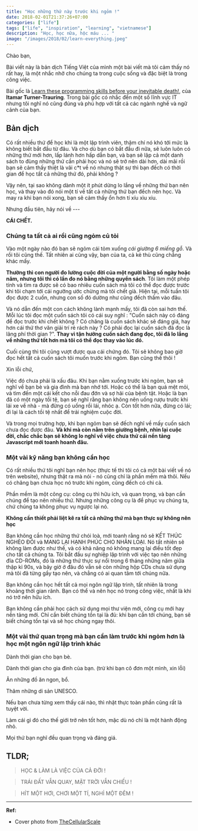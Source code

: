 ```yaml
---
title: "Học những thứ này trước khi ngỏm !"
date: 2018-02-01T21:37:26+07:00
categories: ["life"]
tags: ["life", "inspiration", "learning", "vietnamese"]
description: "Học, học nữa, hộc máu ... "
image: "/images/2018/02/learn-everything.jpeg"
---
```


Chào bạn,

Bài viết này là bản dịch Tiếng Việt của mình một bài viết mà tôi cảm thấy nó rất hay, là một nhắc nhở cho chúng ta trong cuộc sống và đặc biệt là trong công việc.

Bài gốc là [Learn these programming skills before your inevitable death!](https://codewithoutrules.com/2018/02/01/too-much-to-learn/), của **Itamar Turner-Trauring**. Trong bài gốc có nhắc đến một số lĩnh vực IT nhưng tôi nghĩ nó cũng đúng và phú hợp với tất cả các ngành nghề và ngữ cảnh của bạn.

## Bản dịch

Có rất nhiều thứ để học khi là một lập trình viên, thậm chí nó khó tới mức là không biết bắt đầu từ đâu. Và cho dù bạn có bắt đầu đi nữa, sẽ luôn luôn có những thứ mới hơn, lấp lánh hơn hấp dẫn bạn, và bạn sẽ lập cả một danh sách to đùng những thứ cần phải học và nó sẽ trở nên dài hơn, dài mãi rồi bạn sẽ cảm thấy thiệt là vãi c*t về nó nhưng thật sự thì bạn đếch có thời gian để học tất cả những thứ đó, phải không ?

Vậy nên, tại sao không dành một ít phút dừng lo lắng về những thứ bạn nên học, và thay vào đó nói một tí về tất cả những thứ bạn đếch nên học. Và may ra khi bạn nói xong, bạn sẽ cảm thấy ổn hơn tí xíu xìu xiu.

Nhưng đầu tiên, hãy nói về ---

**CÁI CHẾT.**

### Chúng ta tất cả ai rồi cũng ngỏm củ tỏi

Vào một ngày nào đó bạn sẽ ngỏm cái tỏm xuống *cái giường 6 miếng gỗ*. Và rồi tôi cũng thế. Tất nhiên ai cũng vậy, bạn của ta, cả kẻ thù cũng chẳng khác mấy.

**Thường thì con người đo lường cuộc đời của một người bằng số ngày hoặc năm, nhưng tôi thì có lần đo nó bằng những quyển sách**. Tôi làm một phép tính và tìm ra được sẽ có bao nhiêu cuốn sách mà tôi có thể đọc được trước khi tôi chạm tới cái ngưỡng ước chừng mà tôi chết già. Hiện tại, mỗi tuần tôi đọc được 2 cuốn, nhưng con số đó dường như cũng đếch thấm vào đâu.

Và nó dẫn đến một con cách không lành mạnh mấy, tôi đã còn sai hơn thế. Mỗi lúc tôi đọc một cuốn sách tôi có cái suy nghĩ : "Cuốn sách này có đáng để đọc trước khi chết không ? Có chăng là cuốn sách khác sẽ đáng giá, hay hơn cái thứ thơ văn giải trí rẻ rách này ? Có phải đọc lại cuốn sách đã đọc là lãng phí thời gian ?". **Thay vì tận hưởng cuốn sách đang đọc, tôi đã lo lắng về những thứ tốt hơn mà tôi có thể đọc thay vào lúc đó.**

Cuối cùng thì tôi cũng vượt được qua cái chứng đó. Tôi sẽ không bao giờ đọc hết tất cả cuốn sách tôi muốn trước khi ngỏm. Bạn cũng thế thôi !

Xin lỗi chứ,

Việc đó chưa phải là xấu đâu. Khi bạn nằm xuống trước khi ngỏm, bạn sẽ nghĩ về bạn bè và gia đình mà bạn nhớ tới. Hoặc có thể là bạn quá mệt mỏi, và tìm đến một cái kết cho nỗi đau đớn và sợ hãi của bệnh tật. Hoặc là bạn đã có một ngày tồi tệ, bạn sẽ nghĩ rằng bạn không nên uống rượu trước khi lái xe về nhà - mà đừng có uống rồi lái, nhóc ạ. Còn tốt hơn nữa, đừng có lái; đi lại là cách tồi tệ nhất để trải nghiệm cuộc đời.

Và trong mọi trường hợp, khi bạn ngỏm bạn sẽ đếch nghĩ về mấy cuốn sách chưa đọc được đâu. **Và khi mà còn nằm trên giường bệnh, nhìn lại cuộc đời, chắc chắc bạn sẽ không lo nghĩ về việc chưa thử cái nền tảng Javascript mới toanh hoanh đâu.**

### Một vài kỹ năng bạn không cần học

Có rất nhiều thứ tôi nghĩ bạn nên học (thực tế thì tôi có cả một bài viết về nó trên website), nhưng thật ra mà nói - nó cũng chỉ là phần mềm mà thôi. Nếu có chăng bạn chưa học nó trước khi ngỏm, cũng đếch có chi cả.

Phần mềm là một công cụ: công cụ thì hữu ích, và quan trọng, và bạn cần chúng để tạo nên nhiều thứ. Nhưng những công cụ là để phục vụ chúng ta, chứ chúng ta không phục vụ ngược lại nó.

**Không cần thiết phải liệt kê ra tất cả những thứ mà bạn thực sự không nên học**

Bạn không cần học những thứ chói loà, mới toanh rằng nó sẽ KẾT THÚC NGHÈO ĐÓI và MANG LẠI HẠNH PHÚC CHO NHÂN LOẠI. Nó tất nhiên sẽ không làm được như thế, và có khả năng nó không mang lại điều tốt đẹp cho tất cả chúng ta. Tôi bắt đầu sự nghiệp lập trình với việc tạo nên những đĩa CD-ROMs, đó là những thứ thực sự nổi trong 6 tháng những năm giữa thập kỉ 90s, và bây giờ ở đâu đó vẫn sẽ còn những hộp CDs chưa sử dụng mà tôi đã từng gầy tạo nên, và chẳng có ai quan tâm tới chúng nữa.

Bạn không cần học hết tất cả mọi ngôn ngữ lập trình, tất nhiên là trong khoảng thời gian rãnh. Bạn có thể và nên học nó trong công việc, nhất là khi nó trở nên hữu ích.

Bạn không cần phải học cách sử dụng mọi thư viện mới, công cụ mới hay nền tảng mới. Chỉ cần biết chúng tồn tại là đủ: khi bạn cần tới chúng, bạn sẽ biết chúng tồn tại và sẽ học chúng ngay thôi.

### Một vài thứ quan trọng mà bạn cần làm trước khi ngỏm hơn là học một ngôn ngữ lập trình khác

Dành thời gian cho bạn bè.

Dành thời gian cho gia đình của bạn. (trừ khi bạn cô đơn một mình, xin lỗi)

Ăn những đồ ăn ngon, bổ.

Thăm những di sản UNESCO.

Nếu bạn chưa từng xem thấy cái nào, thì nhật thực toàn phần cũng rất là tuyệt vời.

Làm cái gì đó cho thế giới trở nên tốt hơn, mặc dù nó chỉ là một hành động nhỏ.

Mọi thứ bạn nghĩ đều quan trọng và đáng giá.

## TLDR;

> HỌC & LÀM LÀ VIỆC CỦA CẢ ĐỜI !

> TRÁI ĐẤT VẪN QUAY, MẶT TRỜI VẪN CHIẾU !

> HÍT MỘT HƠI, CHƠI MỘT TÍ, NGHỈ MỘT ĐÊM !

---------

**Ref:**

- Cover photo from [TheCellularScale](http://cellularscale.blogspot.com/2013/05/everyone-should-learn-everything.html)
